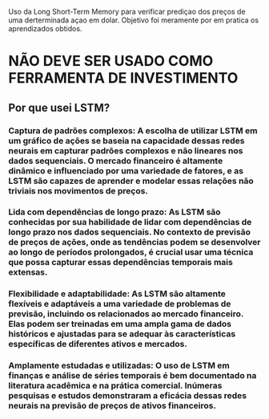 Uso da Long Short-Term Memory para verificar prediçao dos preços de uma derterminada açao em dolar. Objetivo foi meramente por em pratica os aprendizados obtidos. 

# NÃO DEVE SER USADO COMO FERRAMENTA DE INVESTIMENTO 

## Por que usei LSTM?

   ### Captura de padrões complexos: A escolha de utilizar LSTM em um gráfico de ações se baseia na capacidade dessas redes neurais em capturar padrões complexos e não lineares nos dados sequenciais. O mercado financeiro é altamente dinâmico e influenciado por uma variedade de fatores, e as LSTM são capazes de aprender e modelar essas relações não triviais nos movimentos de preços.

  ###  Lida com dependências de longo prazo: As LSTM são conhecidas por sua habilidade de lidar com dependências de longo prazo nos dados sequenciais. No contexto de previsão de preços de ações, onde as tendências podem se desenvolver ao longo de períodos prolongados, é crucial usar uma técnica que possa capturar essas dependências temporais mais extensas.

### Flexibilidade e adaptabilidade: As LSTM são altamente flexíveis e adaptáveis a uma variedade de problemas de previsão, incluindo os relacionados ao mercado financeiro. Elas podem ser treinadas em uma ampla gama de dados históricos e ajustadas para se adequar às características específicas de diferentes ativos e mercados.

### Amplamente estudadas e utilizadas: O uso de LSTM em finanças e análise de séries temporais é bem documentado na literatura acadêmica e na prática comercial. Inúmeras pesquisas e estudos demonstraram a eficácia dessas redes neurais na previsão de preços de ativos financeiros.
